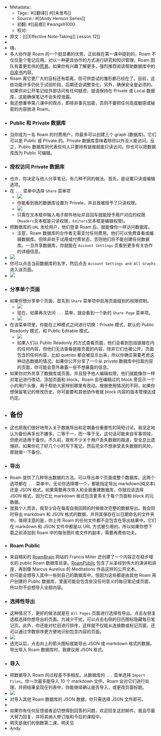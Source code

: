 - Metadata::
    - Tags:: #[[翻译]] #[[未发布]]
    - Source:: #[[Andy Henson Series]]
    - 初翻: #[[品痞]] #wangxh1000
    - 校对:
- 原文：[[[[Effective Note-Taking]] Lesson 12]]
- 
- 嗨，
- 多人协作是 Roam 的一个挺显著的优势。正如我在第一课中提到的，Roam 不仅仅是个笔记应用。对以一种更具协作的方式进行研究和知识管理，Roam 团队有着更宏伟的[愿景](https://roamresearch.com/?ck_subscriber_id=909315694#/app/help/page/pLXWFvNB3)。如果你有兴趣了解更多，强烈推荐阅读帮助数据库中的[白皮书](https://roamresearch.com/?ck_subscriber_id=909315694#/app/help/page/Vu1MmjinS)内容。
- Roam 离它更广大的目标还有距离，但可供尝试的雏形都已经在了。目前，这些功能许多仍处于试验阶段，后期还会调整变化，另外，确保安全是必须的。如果你对公开笔记给外部访问有任何疑虑，就请保持在 Private 或 Local 数据库，这能确保笔记不会失控泄露。
- 我还想重申第八课中的观点，即除非事先加密，否则不要把任何高度敏感或秘密的内容放进 Roam。
- ### Public 和 Private 数据库
- 当你成为一名 Roam 的付费用户，你最多可以创建三个 graph (数据库)。它们可以是 Public 或 Private 的。Private 数据库意味着除你以外没人能访问。反之，Public 数据库则代表任何人只要持有链接就能只读访问。你也可以把数据库改为 Public 可编辑。
- ### 授权访问 Private 数据库
- 也许，你决定与他人分享笔记。有几种不同的做法。首先，是设置只读或编辑选项。
- 在 `...` 菜单中选择 `Share` 菜单项
    - ![](https://firebasestorage.googleapis.com/v0/b/firescript-577a2.appspot.com/o/imgs%2Fapp%2Fxwang-learning-space%2FZ5HR8B6UXV.png?alt=media&token=a7dbee72-540a-466a-a92b-00c9a0576952)
    - 你能看到我的数据库设置为 Private，并且我被授予了只读权限。
    - ![](https://firebasestorage.googleapis.com/v0/b/firescript-577a2.appspot.com/o/imgs%2Fapp%2Fxwang-learning-space%2FwI65cE4Qiv.png?alt=media&token=c4faa6e2-f774-44f3-a96f-863733d0e5e8)
    - 只需在文本框中输入电子邮件地址并且回车就能授予用户对应的权限(`Readers`文本框是只读权限，`Editors`文本框是编辑权限)。
- 把数据库的 `URL` 发给用户，他们登录 Roam 后，就能像你一样访问数据库。
    - 注意，Roam 数据库的合作者无需支付任何费用。他们可以免费查看或编辑数据库。但除非处于试用或付费状态，否则他们将不能创建任何数据库。一旦共享数据库，你就能在 `Account Settings` 页看到更多有关协作的详细信息。
- ![](https://firebasestorage.googleapis.com/v0/b/firescript-577a2.appspot.com/o/imgs%2Fapp%2Fxwang-learning-space%2FpYmK2UlnO8.png?alt=media&token=a090c068-a2bc-46f6-8163-cb73ec148064)
- 你可以点击当前数据库的名字，然后点击 `Account Settings and All Graphs` 进入该页面。
- ![](https://firebasestorage.googleapis.com/v0/b/firescript-577a2.appspot.com/o/imgs%2Fapp%2Fxwang-learning-space%2FCjzHmaGFEx.png?alt=media&token=5e9e1e23-baab-4294-9159-c1d93caaa5dd)
- ### 分享单个页面
- 如果你想分享单个页面，首先到 `Share` 菜单项中启用页面级别的权限控制。
    - ![](https://firebasestorage.googleapis.com/v0/b/firescript-577a2.appspot.com/o/imgs%2Fapp%2Fxwang-learning-space%2FUBxBX-Ri-x.png?alt=media&token=2c09d493-fb26-4766-a498-527095628a73)
    - 现在，如果再次访问 `...` 菜单，就会看到一个新的 `Share Page` 菜单项。
    - ![](https://firebasestorage.googleapis.com/v0/b/firescript-577a2.appspot.com/o/imgs%2Fapp%2Fxwang-learning-space%2FC12jURwuqa.png?alt=media&token=ba072dc8-d4b5-4fcb-8cc8-4c24a9c23d1b)
- 在该菜单项里，你能在三种模式之间进行切换：Private 模式、默认的 Public Readonly 模式，和 Public Editable 模式。
    - ![](https://firebasestorage.googleapis.com/v0/b/firescript-577a2.appspot.com/o/imgs%2Fapp%2Fxwang-learning-space%2FFgOtbKE1pR.png?alt=media&token=9b7fcc67-b4b5-4126-b378-ce478bcd99ee)
    - 如果人们以 Public Readonly 的方式查看页面，他们会看到包括链接在内的任何内容，但他们无法查看链接页面的内容，除非它们也被公开。页面包含的任何内容，比如 queries 都会被显示出来，所以你确实需要考虑这种动态数据的情况。如果你公开分享了一个从 private 数据库中拉取内容的页面，你可能会意外暴露一些不想暴露的信息。
- 如果你对外共享了数据库或页面，并且授予他人编辑权限，他们就能像你一样对笔记进行改动，添加页面和 block。Roam 会在编辑过的 block 旁显示一个小的用户头像，用于帮助大家辨别哪里有改动。根据使用情况的不同，如果你想保留笔记的修改历史，你可能要和其他协作者就 block 内容的版本管理达成约定。
- ## 备份
- 这也把我们很好地带入关于数据导出和定期备份重要性的简短讨论。我坚定地认为备份再多也不嫌多。二等于一，而一等于无，这句话可能来自军事领域，但绝对适用于备份。不久前，就有不少关于用户丢失数据的报道，安全总比遗憾好。如果你花了好几个小时写下笔记，然后完全不想承受丢失数据的风险，那就做一下备份。
- ### 导出
- Roam 提供了几种导出数据的方法。可以导出单个页面或整个数据库。这两个选项都在 `...` 菜单中。无论你选择哪一个，都能指定导出 markdown(纯文本) 还是 JSON 格式。如果需要再次导入和全面重建数据库，你就应该选择 JSON 格式，因为它比 markdown 格式包含更多关于每个页面和 block 的元数据。
- 就我个人而言，我至少会在每周自我回顾的时候做次完整的数据导出。我会同时导出 markdown 和 JSON 格式的数据，并将其保存在以日期命名的文件夹中。值得注意的是，你上传 Roam 的任何文件都不会包含在导出结果中。它们在 markdown 和 JSON 文件中都是以 URL 方式被引用的，所以如果你想下载之前添加到 Roam 中的每张图片或文件的副本，需要再费些功夫。
- ### Roam Public
- 来自精彩的 [RoamBrain](https://el2.convertkit-mail2.com/c/68u5q5qvvpuoul2d36to/g3hnhwuz4m42z0/aHR0cHM6Ly93d3cucm9hbWJyYWluLmNvbQ==) 网站的 Francis Miller 还创建了一个内容正在稳步增长的 public Roam 数据库目录。[RoamPublic](https://el2.convertkit-mail2.com/c/68u5q5qvvpuoul2d36to/9qhzhdu2odo828/aHR0cHM6Ly93d3cucm9hbXB1YmxpYy5jb20=) 包含了从圣经到伟大的演讲和讲座，再到像 Marcus Aurelius 的 Meditations 作品这样的公开文本。
- 你可能会想导入其中一些到自己的数据库中。但因为这些都是由其他 Roam 用户创建的 Public 数据库，里面可能会包含些没任何意义的每日笔记或页面，所以你不会想导入全部内容。
- ### 选择性导出
- 这种情况下，更好的做法就是在 `All Pages` 页面进行选择性导出。点击左侧复选框选择你想导出的页面。为减少干扰，可以点击右侧的日历图标隐藏每日笔记页。此外，你还能对栏目进行排序，这样就不仅能从连接数或标记页面，还可以通过字数排序更方便地识别包含内容的页面。
- ![](https://firebasestorage.googleapis.com/v0/b/firescript-577a2.appspot.com/o/imgs%2Fapp%2Fxwang-learning-space%2FjzXymLqTPL.png?alt=media&token=3698d52a-9ffb-4c47-a091-3c4a8ad147da)
- 选完以后，点击向上的箭头图标就能导出 JSON 或 markdown 格式的数据。导出导入 Roam 数据库时，我建议用 JSON 格式。
- ### 导入
- 把数据导入 Roam 的过程差不多相反。从数据库的 `...` 菜单选择 `Import Files`。你一次最多能导入 10 个 markdown 文件。Roam 会对它们进行处理，并把结果呈现在列表中，你能继续确认是否导入，或更改页面标题。
- ![](https://firebasestorage.googleapis.com/v0/b/firescript-577a2.appspot.com/o/imgs%2Fapp%2Fxwang-learning-space%2FjwqvXRMjqP.png?alt=media&token=7b7d423c-2060-412d-abc7-1fea3cbcf7f8)
- 对导入其他 Roam 数据库的 JSON 数据，你只需选择 JSON 文件即可。
- 
- 如果你有任何反馈或者迫切想得到回答的问题，欢迎回复这封邮件。我会尽最大努力回复，并将其纳入修订版和今后的课程中。
- 明天是我们的倒数第二课，明天见
- Andy
